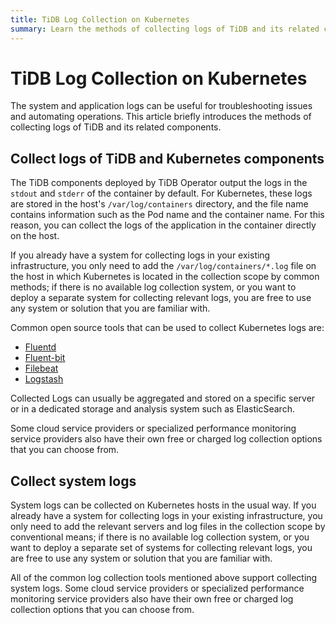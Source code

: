 ```yaml
---
title: TiDB Log Collection on Kubernetes
summary: Learn the methods of collecting logs of TiDB and its related components.
---
```


# TiDB Log Collection on Kubernetes

The system and application logs can be useful for troubleshooting issues and automating operations. This article briefly introduces the methods of collecting logs of TiDB and its related components.

## Collect logs of TiDB and Kubernetes components

The TiDB components deployed by TiDB Operator output the logs in the `stdout` and `stderr` of the container by default. For Kubernetes, these logs are stored in the host's `/var/log/containers` directory, and the file name contains information such as the Pod name and the container name. For this reason, you can collect the logs of the application in the container directly on the host.

If you already have a system for collecting logs in your existing infrastructure, you only need to add the `/var/log/containers/*.log` file on the host in which Kubernetes is located in the collection scope by common methods; if there is no available log collection system, or you want to deploy a separate system for collecting relevant logs, you are free to use any system or solution that you are familiar with.

Common open source tools that can be used to collect Kubernetes logs are:

- [Fluentd](https://www.fluentd.org/)
- [Fluent-bit](https://fluentbit.io/)
- [Filebeat](https://www.elastic.co/products/beats/filebeat)
- [Logstash](https://www.elastic.co/logstash/)

Collected Logs can usually be aggregated and stored on a specific server or in a dedicated storage and analysis system such as ElasticSearch.

Some cloud service providers or specialized performance monitoring service providers also have their own free or charged log collection options that you can choose from.

## Collect system logs

System logs can be collected on Kubernetes hosts in the usual way. If you already have a system for collecting logs in your existing infrastructure, you only need to add the relevant servers and log files in the collection scope by conventional means; if there is no available log collection system, or you want to deploy a separate set of systems for collecting relevant logs, you are free to use any system or solution that you are familiar with.

All of the common log collection tools mentioned above support collecting system logs. Some cloud service providers or specialized performance monitoring service providers also have their own free or charged log collection options that you can choose from.

